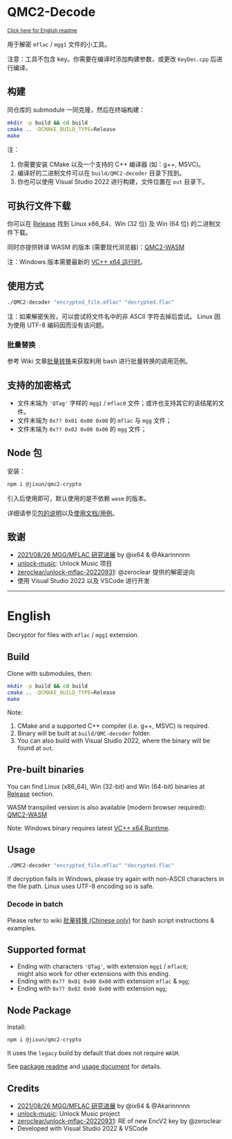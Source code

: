 ﻿# QMC2-Decode

<small><a href="#english">Click here for English readme</a></small>

用于解密 `mflac` / `mgg1` 文件的小工具。

注意：工具不包含 key。你需要在编译时添加构建参数，或更改 `KeyDec.cpp` 后进行编译。

## 构建

同仓库的 submodule 一同克隆，然后在终端构建：

```sh
mkdir -p build && cd build
cmake .. -DCMAKE_BUILD_TYPE=Release
make
```

注：

1. 你需要安装 CMake 以及一个支持的 C++ 编译器 (如：g++, MSVC)。
2. 编译好的二进制文件可以在 `build/QMC2-decoder` 目录下找到。
3. 你也可以使用 Visual Studio 2022 进行构建，文件位置在 `out` 目录下。

## 可执行文件下载

你可以在 [Release][latest_release] 找到
Linux x86_64、Win (32 位) 及 Win (64 位) 的二进制文件下载。

同时亦提供转译 WASM 的版本 (需要现代浏览器)：[QMC2-WASM][qmc2_wasm]

注：Windows 版本需要最新的 [VC++ x64 运行时][vs2022_runtime]。

## 使用方式

```sh
./QMC2-decoder "encrypted_file.mflac" "decrypted.flac"
```

注：如果解密失败，可以尝试将文件名中的非 ASCII 字符去掉后尝试。
Linux 因为使用 UTF-8 编码因而没有该问题。

### 批量替换

参考 Wiki 文章[批量转换][wiki_batch_convert]来获取利用 bash 进行批量转换的调用范例。

## 支持的加密格式

- 文件末端为 `'QTag'` 字样的 `mgg1` / `mflac0` 文件；或许也支持其它的该结尾的文件。
- 文件末端为 `0x?? 0x01 0x00 0x00` 的 `mflac` 与 `mgg` 文件；
- 文件末端为 `0x?? 0x02 0x00 0x00` 的 `mgg` 文件；

## Node 包

安装：

```sh
npm i @jixun/qmc2-crypto
```

引入后使用即可，默认使用的是不依赖 `wasm` 的版本。

详细请参见[包的说明][npm_readme]以及[使用文档/用例][npm_usage]。

## 致谢

- [2021/08/26 MGG/MFLAC 研究进展][research] by @ix64 & @Akarinnnnn
- [unlock-music][unlock-music]: Unlock Music 项目
- [zeroclear/unlock-mflac-20220931][zeroclear_unlock_mflac]: @zeroclear 提供的解密逆向
- 使用 Visual Studio 2022 以及 VSCode 进行开发

---

# English

Decryptor for files with `mflac` / `mgg1` extension.

## Build

Clone with submodules, then:

```bash
mkdir -p build && cd build
cmake .. -DCMAKE_BUILD_TYPE=Release
make
```

Note:

1. CMake and a supported C++ compiler (i.e. g++, MSVC) is required.
2. Binary will be built at `build/QMC-decoder` folder.
3. You can also build with Visual Studio 2022, where the binary will be found at `out`.

## Pre-built binaries

You can find Linux (x86_64), Win (32-bit) and Win (64-bit) binaries
at [Release][latest_release] section.

WASM transpiled version is also available (modern browser required):
[QMC2-WASM][qmc2_wasm]

Note: Windows binary requires latest [VC++ x64 Runtime][vs2022_runtime].

## Usage

```sh
./QMC2-decoder "encrypted_file.mflac" "decrypted.flac"
```

If decryption fails in Windows, please try again with non-ASCII
characters in the file path. Linux uses UTF-8 encoding so is safe.

### Decode in batch

Please refer to wiki [批量转换 (Chinese only)][wiki_batch_convert] for bash script instructions & examples.

## Supported format

- Ending with characters `'QTag'`, with extension `mgg1` / `mflac0`;  
  might also work for other extensions with this ending.
- Ending with `0x?? 0x01 0x00 0x00` with extension `mflac` & `mgg`;
- Ending with `0x?? 0x02 0x00 0x00` with extension `mgg`;

## Node Package

Install:

```sh
npm i @jixun/qmc2-crypto
```

It uses the `legacy` build by default that does not require `WASM`.

See [package readme][npm_readme] and [usage document][npm_usage] for details.

## Credits

- [2021/08/26 MGG/MFLAC 研究进展][research] by @ix64 & @Akarinnnnn
- [unlock-music][unlock-music]: Unlock Music project
- [zeroclear/unlock-mflac-20220931][zeroclear_unlock_mflac]: RE of new EncV2 key by @zeroclear
- Developed with Visual Studio 2022 & VSCode

[research]: https://gist.github.com/ix64/bcd72c151f21e1b050c9cc52d6ff27d5
[qmc2_wasm]: https://jixunmoe.github.io/qmc2/
[unlock-music]: https://github.com/unlock-music/unlock-music
[latest_release]: https://github.com/jixunmoe/qmc2/releases/latest
[vs2022_runtime]: https://aka.ms/vs/17/release/vc_redist.x64.exe
[npm_readme]: https://github.com/jixunmoe/qmc2/tree/main/QMC2-wasm/npm
[npm_usage]: https://jixunmoe.github.io/qmc2/source.html
[zeroclear_unlock_mflac]: https://github.com/zeroclear/unlock-mflac-20220931
[wiki_batch_convert]: https://github.com/jixunmoe/qmc2/wiki/批量转换

